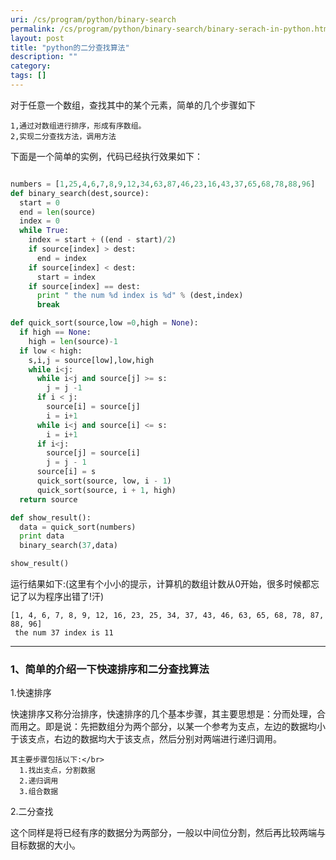 ```yaml
---
uri: /cs/program/python/binary-search
permalink: /cs/program/python/binary-search/binary-serach-in-python.html
layout: post
title: "python的二分查找算法"
description: ""
category:
tags: []
---
```


对于任意一个数组，查找其中的某个元素，简单的几个步骤如下

    1,通过对数组进行排序，形成有序数组。
    2,实现二分查找方法，调用方法

下面是一个简单的实例，代码已经执行效果如下：

```python

numbers = [1,25,4,6,7,8,9,12,34,63,87,46,23,16,43,37,65,68,78,88,96]
def binary_search(dest,source):
  start = 0
  end = len(source)
  index = 0
  while True:
    index = start + ((end - start)/2)
    if source[index] > dest:
      end = index
    if source[index] < dest:
      start = index
    if source[index] == dest:
      print " the num %d index is %d" % (dest,index)
      break

def quick_sort(source,low =0,high = None):
  if high == None:
    high = len(source)-1
  if low < high:
    s,i,j = source[low],low,high
    while i<j:
      while i<j and source[j] >= s:
        j = j -1
      if i < j:
        source[i] = source[j]
        i = i+1
      while i<j and source[i] <= s:
        i = i+1
      if i<j:
        source[j] = source[i]
        j = j - 1
      source[i] = s
      quick_sort(source, low, i - 1)
      quick_sort(source, i + 1, high)
  return source

def show_result():
  data = quick_sort(numbers)
  print data
  binary_search(37,data)

show_result()
```

运行结果如下:(这里有个小小的提示，计算机的数组计数从0开始，很多时候都忘记了以为程序出错了!汗)

    [1, 4, 6, 7, 8, 9, 12, 16, 23, 25, 34, 37, 43, 46, 63, 65, 68, 78, 87, 88, 96]
     the num 37 index is 11

-------

### 1、简单的介绍一下快速排序和二分查找算法

1.快速排序

快速排序又称分治排序，快速排序的几个基本步骤，其主要思想是：分而处理，合而用之。即是说：先把数组分为两个部分，以某一个参考为支点，左边的数据均小于该支点，右边的数据均大于该支点，然后分别对两端进行递归调用。

    其主要步骤包括以下:</br>
      1.找出支点，分割数据
      2.递归调用
      3.组合数据

2.二分查找

这个同样是将已经有序的数据分为两部分，一般以中间位分割，然后再比较两端与目标数据的大小。






